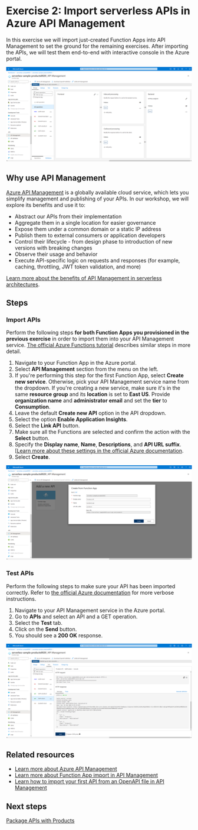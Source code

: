 # Exercise 2: Import serverless APIs in Azure API Management

In this exercise we will import just-created Function Apps into API Management to set the ground for the remaining exercises. After importing the APIs, we will test them end-to-end with interactive console in the Azure portal.

![View API](images/2-api-view.png)

## Why use API Management

[Azure API Management](https://aka.ms/apimlearn) is a globally available cloud service, which lets you simplify management and publishing of your APIs. In our workshop, we will explore its benefits and use it to:

- Abstract our APIs from their implementation
- Aggregate them in a single location for easier governance
- Expose them under a common domain or a static IP address
- Publish them to external consumers or application developers
- Control their lifecycle - from design phase to introduction of new versions with breaking changes
- Observe their usage and behavior
- Execute API-specific logic on requests and responses (for example, caching, throttling, JWT token validation, and more)

[Learn more about the benefits of API Management in serverless architectures](https://aka.ms/apimserverlessblog).

## Steps

### Import APIs

Perform the following steps **for both Function Apps you provisioned in the previous exercise** in order to import them into your API Management service. [The official Azure Functions tutorial](https://docs.microsoft.com/azure/azure-functions/functions-openapi-definition#generate-the-openapi-definition) describes similar steps in more detail.

1. Navigate to your Function App in the Azure portal.
1. Select **API Management** section from the menu on the left.
1. If you're performing this step for the first Function App, select **Create new service**. Otherwise, pick your API Management service name from the dropdown. If you're creating a new service, make sure it's in the same **resource group** and its **location** is set to **East US**. Provide **organization name** and **administrator email** and set the **tier** to **Consumption**.
1. Leave the default **Create new API** option in the API dropdown.
1. Select the option **Enable Application Insights**.
1. Select the **Link API** button.
1. Make sure all the Functions are selected and confirm the action with the **Select** button.
1. Specify the **Display name**, **Name**, **Descriptions**, and **API URL suffix**. [[Learn more about these settings in the official Azure documentation](https://docs.microsoft.com/azure/api-management/import-and-publish).
1. Select **Create**.

![Create API](images/2-create-api.png)

### Test APIs

Perform the following steps to make sure your API has been imported correctly. Refer to [the official Azure documentation](https://docs.microsoft.com/azure/api-management/import-and-publish#test-the-new-api-in-the-azure-portal) for more verbose instructions.

1. Navigate to your API Management service in the Azure portal.
1. Go to **APIs** and select an API and a GET operation.
1. Select the **Test** tab.
1. Click on the **Send** button.
1. You should see a **200 OK** response.

![Test API](images/2-test-api.png)

## Related resources

- [Learn more about Azure API Management](https://aka.ms/apimlearn)
- [Learn more about Function App import in API Management](https://docs.microsoft.com/azure/api-management/import-function-app-as-api)
- [Learn how to import your first API from an OpenAPI file in API Management](https://docs.microsoft.com/azure/api-management/import-and-publish)

## Next steps

[Package APIs with Products](./3%20-%20Products.md)